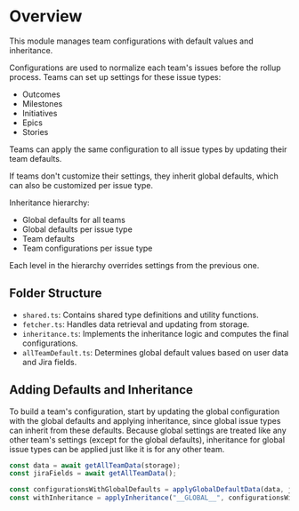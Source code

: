 # Overview

This module manages team configurations with default values and inheritance.

Configurations are used to normalize each team's issues before the rollup process. Teams can set up settings for these issue types:

- Outcomes
- Milestones
- Initiatives
- Epics
- Stories

Teams can apply the same configuration to all issue types by updating their team defaults.

If teams don't customize their settings, they inherit global defaults, which can also be customized per issue type.

Inheritance hierarchy:

- Global defaults for all teams
- Global defaults per issue type
- Team defaults
- Team configurations per issue type

Each level in the hierarchy overrides settings from the previous one.

## Folder Structure

- `shared.ts`: Contains shared type definitions and utility functions.
- `fetcher.ts`: Handles data retrieval and updating from storage.
- `inheritance.ts`: Implements the inheritance logic and computes the final configurations.
- `allTeamDefault.ts`: Determines global default values based on user data and Jira fields.

## Adding Defaults and Inheritance

To build a team's configuration, start by updating the global configuration with the global defaults and applying inheritance, since global issue types can inherit from these defaults. Because global settings are treated like any other team's settings (except for the global defaults), inheritance for global issue types can be applied just like it is for any other team.

```ts
const data = await getAllTeamData(storage);
const jiraFields = await getAllTeamData();

const configurationsWithGlobalDefaults = applyGlobalDefaultData(data, jiraFields);
const withInheritance = applyInheritance("__GLOBAL__", configurationsWithGlobalDefaults);
```
